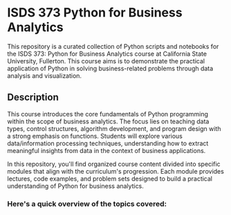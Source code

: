 # ISDS 373 Python for Business Analytics

This repository is a curated collection of Python scripts and notebooks for the ISDS 373: Python for Business Analytics course at California State University, Fullerton. 
This course aims is to demonstrate the practical application of Python in solving business-related problems through data analysis and visualization.

## Description

This course introduces the core fundamentals of Python programming within the scope of business analytics. The focus lies on teaching data types, control structures, algorithm development, and program design with a strong emphasis on functions. Students will explore various data/information processing techniques, understanding how to extract meaningful insights from data in the context of business applications.

In this repository, you'll find organized course content divided into specific modules that align with the curriculum's progression. Each module provides lectures, code examples, and problem sets designed to build a practical understanding of Python for business analytics.

### Here's a quick overview of the topics covered:
